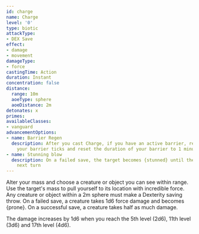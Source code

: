 ```yaml
---
id: charge
name: Charge
level: '0'
type: biotic
attackType:
- DEX Save
effect:
- damage
- movement
damageType:
- force
castingTime: Action
duration: Instant
concentration: false
distance:
  range: 10m
  aoeType: sphere
  aoeDistance: 2m
detonates: x
primes: 
availableClasses:
- vanguard
advancementOptions:
- name: Barrier Regen
  description: After you cast Charge, if you have an active barrier, regain half of
    your barrier ticks and reset the duration of your barrier to 1 minute.
- name: Stunning blow
  description: On a failed save, the target becomes {stunned} until the end of your
    next turn
---
```

Alter your mass and choose a creature or object you can see within range. Use the target's mass to pull yourself to its
location with incredible force. Any creature or object within a 2m sphere must make a Dexterity saving throw. On a failed
save, a creature takes 1d6 force damage and becomes {prone}. On a successful save, a creature takes half as much damage.

The damage increases by 1d6 when you reach the 5th level (2d6), 11th level (3d6) and 17th level (4d6).
